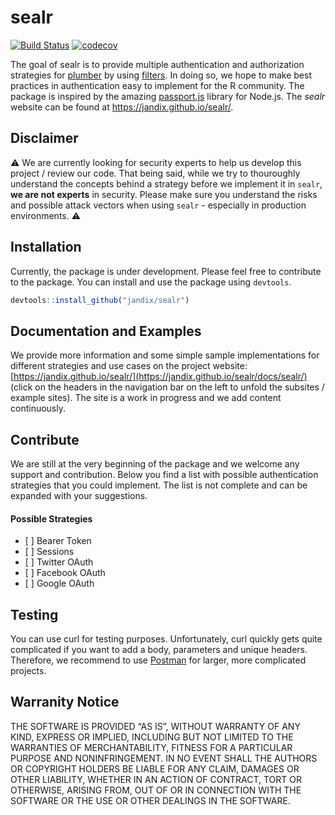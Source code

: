 
<!-- README.md is generated from README.Rmd. Please edit that file -->

# sealr

[![Build
Status](https://travis-ci.org/jandix/sealr.svg?branch=master)](https://travis-ci.org/jandix/sealr)
[![codecov](https://codecov.io/gh/jandix/sealr/branch/master/graph/badge.svg)](https://codecov.io/gh/jandix/sealr)

The goal of sealr is to provide multiple authentication and
authorization strategies for [plumber](https://www.rplumber.io/) by
using
[filters](https://www.rplumber.io/docs/routing-and-input.html#filters).
In doing so, we hope to make best practices in authentication easy to
implement for the R community. The package is inspired by the amazing
[passport.js](http://www.passportjs.org/) library for Node.js. The
*sealr* website can be found at <https://jandix.github.io/sealr/>.

## Disclaimer

⚠️ We are currently looking for security experts to help us develop this
project / review our code. That being said, while we try to thouroughly
understand the concepts behind a strategy before we implement it in
`sealr`, **we are not experts** in security. Please make sure you
understand the risks and possible attack vectors when using `sealr` -
especially in production environments. ⚠️

## Installation

Currently, the package is under development. Please feel free to
contribute to the package. You can install and use the package using
`devtools`.

``` r
devtools::install_github("jandix/sealr")
```

## Documentation and Examples

We provide more information and some simple sample implementations for
different strategies and use cases on the project website:
[https://jandix.github.io/sealr/](https://jandix.github.io/sealr/docs/sealr/)
(click on the headers in the navigation bar on the left to unfold the
subsites / example sites). The site is a work in progress and we add
content continuously.

## Contribute

We are still at the very beginning of the package and we welcome any
support and contribution. Below you find a list with possible
authentication strategies that you could implement. The list is not
complete and can be expanded with your suggestions.

#### Possible Strategies

  - \[ \] Bearer Token
  - \[ \] Sessions
  - \[ \] Twitter OAuth
  - \[ \] Facebook OAuth
  - \[ \] Google OAuth

## Testing

You can use curl for testing purposes. Unfortunately, curl quickly gets
quite complicated if you want to add a body, parameters and unique
headers. Therefore, we recommend to use
[Postman](https://www.getpostman.com/) for larger, more complicated
projects.

## Warranity Notice

THE SOFTWARE IS PROVIDED “AS IS”, WITHOUT WARRANTY OF ANY KIND, EXPRESS
OR IMPLIED, INCLUDING BUT NOT LIMITED TO THE WARRANTIES OF
MERCHANTABILITY, FITNESS FOR A PARTICULAR PURPOSE AND NONINFRINGEMENT.
IN NO EVENT SHALL THE AUTHORS OR COPYRIGHT HOLDERS BE LIABLE FOR ANY
CLAIM, DAMAGES OR OTHER LIABILITY, WHETHER IN AN ACTION OF CONTRACT,
TORT OR OTHERWISE, ARISING FROM, OUT OF OR IN CONNECTION WITH THE
SOFTWARE OR THE USE OR OTHER DEALINGS IN THE SOFTWARE.
